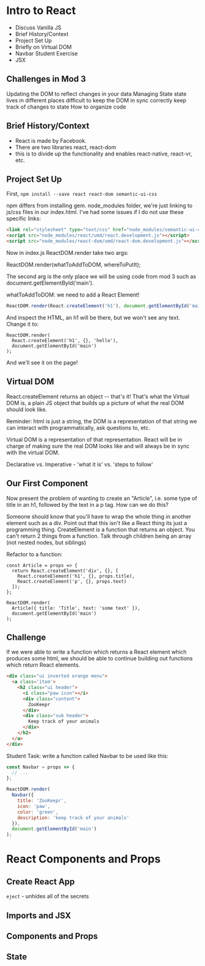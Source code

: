 # Intro to React

- Discuss Vanilla JS
- Brief History/Context
- Project Set Up
- Briefly on Virtual DOM
- Navbar Student Exercise
- JSX

## Challenges in Mod 3

Updating the DOM to reflect changes in your data
Managing State
state lives in different places
difficult to keep the DOM in sync correctly
keep track of changes to state
How to organize code

## Brief History/Context
- React is made by Facebook.
- There are two libraries react, react-dom
- this is to divide up the functionality and enables react-native, react-vr, etc.

## Project Set Up

First, `npm install --save react react-dom semantic-ui-css`

npm differs from installing gem.
node_modules folder, we're just linking to js/css files in our index.html. I've had some issues if I do not use these specific links:

```html
<link rel="stylesheet" type="text/css" href="node_modules/semantic-ui-css/semantic.min.css">
<script src="node_modules/react/umd/react.development.js"></script>
<script src="node_modules/react-dom/umd/react-dom.development.js"></script>
```

Now in index.js ReactDOM.render take two args:

ReactDOM.render(whatToAddToDOM, whereToPutIt);

The second arg is the only place we will be using code from mod 3 such as document.getElementById('main').

whatToAddToDOM: we need to add a React Element!

```js
ReactDOM.render(React.createElement('h1'), document.getElementById('main'));
```

And inspect the HTML, an h1 will be there, but we won't see any text. Change it to:

```
ReactDOM.render(
  React.createElement('h1', {}, 'hello'),
  document.getElementById('main')
);
```
And we'll see it on the page!

## Virtual DOM
React.createElement returns an object -- that's it! That's what the Virtual DOM is, a plain JS object that builds up a picture of what the real DOM should look like.

Reminder: html is just a string, the DOM is a representation of that string we can interact with programmatically, ask questions to, etc.

Virtual DOM is a representation of that representation. React will be in charge of making sure the real DOM looks like and will always be in sync with the virtual DOM.

Declarative vs. Imperative - 'what it is' vs. 'steps to follow'

## Our First Component
Now present the problem of wanting to create an "Article", i.e. some type of title in an h1, followed by the text in a p tag. How can we do this?

Someone should know that you'll have to wrap the whole thing in another element such as a div. Point out that this isn't like a React thing its just a programming thing. CreateElement is a function that returns an object. You can't return 2 things from a function. Talk through children being an array (not nested nodes, but siblings)

Refactor to a function:

```
const Article = props => {
  return React.createElement('div', {}, [
    React.createElement('h1', {}, props.title),
    React.createElement('p', {}, props.text)
  ]);
};

ReactDOM.render(
  Article({ title: 'Title', text: 'some text' }),
  document.getElementById('main')
);
```

## Challenge
If we were able to write a function which returns a React element which produces some html, we should be able to continue building out functions which return React elements.

```html
<div class="ui inverted orange menu">
  <a class='item'>
    <h2 class="ui header">
      <i class="paw icon"></i>
      <div class="content">
        ZooKeepr
      </div>
      <div class="sub header">
        Keep track of your animals
      </div>
    </h2>
  </a>
</div>
```

Student Task: write a function called Navbar to be used like this:
```js
const Navbar = props => {
  // ...
};

ReactDOM.render(
  Navbar({
    title: 'ZooKeepr',
    icon: 'paw',
    color: 'green',
    description: 'keep track of your animals'
  }),
  document.getElementById('main')
);
```

# React Components and Props

## Create React App

`eject` - unhides all of the secrets

## Imports and JSX

## Components and Props

## State
